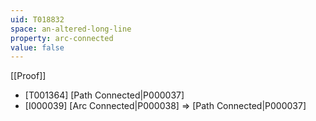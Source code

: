```yaml
---
uid: T018832
space: an-altered-long-line
property: arc-connected
value: false
---
```

[[Proof]]

* [T001364] [Path Connected|P000037]
* [I000039] [Arc Connected|P000038] => [Path Connected|P000037]


